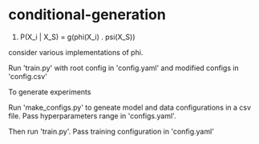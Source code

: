 # conditional-generation

1. P(X_i | X_S) = g(phi(X_i) . psi(X_S))

consider various implementations of phi.

Run 'train.py' with root config in 'config.yaml' and modified configs in 'config.csv'


To generate experiments

Run 'make_configs.py' to geneate model and data configurations in a csv file. Pass hyperparameters range in 'configs.yaml'.

Then run 'train.py'. Pass training configuration in 'config.yaml'